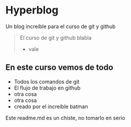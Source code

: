 # Hyperblog
Un blog increíble para el curso de git  y github
> El curso de git y github blabla
> - vale

## En este curso vemos de todo
* Todos los comandos de git
* El flujo de trabajo  en github
* otra cosa
* otra cosa
* creado por el increible batman

Este readme.md  es un chiste, no tomarlo en serio
